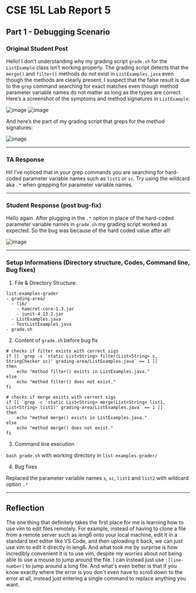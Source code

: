# CSE 15L Lab Report 5

## Part 1 - Debugging Scenario
### Original Student Post
Hello! I don’t understanding why my grading script `grade.sh` for the `ListExample` class isn’t working properly. The grading script detects that the `merge()` and `filter()` methods do not exist in `ListExamples.java` even though the methods are clearly present. I suspect that the false result is due to the `grep` command searching for exact matches even though method parameter variable names do not matter as long as the types are correct. Here’s a screenshot of the symptoms and method signatures in `ListExample`:

![image](https://github.com/goondocx/cse15l-lab-reports/assets/100145953/3c1918aa-85dc-40da-8cd7-c21c39428937)
![image](https://github.com/goondocx/cse15l-lab-reports/assets/100145953/e1103ba8-813a-47e4-86c9-e559ea80a159)

And here’s the part of my grading script that greps for the method signatures:

![image](https://github.com/goondocx/cse15l-lab-reports/assets/100145953/10acf68c-e281-4a71-9665-15f63e0c907b)

---
### TA Response
Hi! I’ve noticed that in your grep commands you are searching for hard-coded parameter variable names such as `list1` or `sc`. Try using the wildcard aka `.*` when grepping for parameter variable names.

---
### Student Response (post bug-fix)
Hello again. After plugging in the `.*` option in place of the hard-coded parameter variable names in `grade.sh` my grading script worked as expected. So the bug was because of the hard coded value after all!

![image](https://github.com/goondocx/cse15l-lab-reports/assets/100145953/84ab4cc0-aec9-4eb7-87ec-2a97c9db6f56)

---
### Setup Informations (Directory structure, Codes, Command line, Bug fixes)
1. File & Directory Structure:
```
list-examples-grader
- grading-area/
  - lib/
    - hamcret-core-1.3.jar
    - junit-4.13.2.jar
  - ListExamples.java
  - TestListExamples.java
- grade.sh
```


2. Content of `grade.sh` before bug fix
```
# checks if filter exists with correct sigs
if [[ `grep -c 'static List<String> filter(List<String> s, StringChecker sc)' grading-area/ListExamples.java` == 1 ]]
then
    echo "method filter() exists in ListExamples.java."
else
    echo "method filter() does not exist."
fi

# checks if merge exists with correct sigs
if [[ `grep -c 'static List<String> merge(List<String> list1, List<String> list2)' grading-area/ListExamples.java` == 1 ]]
then
    echo "method merge() exists in ListExamples.java."
else
    echo "method merge() does not exist."
fi
```


3. Command line execution
   
  `bash grade.sh` with working directory in `list-examples-grader/`


4. Bug fixes

  Replaced the parameter variable names `s`, `sc`, `list1` and `list2` with wildcard option `.*`

---
## Reflection
The one thing that definitely takes the first place for me is learning how to use vim to edit files remotely. For example, instead of having to clone a file from a remote server such as ieng6 onto your local machine, edit it in a standard text editor like VS Code, and then uploading it back, we can just use vim to edit it directly in ieng6. And what took me by surprise is how incredibly convenient it is to use vim, despite my worries about not being able to use a mouse to jump around the file. I can instead just use `:[line-number]` to jump around a long file. And what's even better is that if you know exactly where the error is you don't even have to scroll down to the error at all, instead just entering a single command to replace anything you want.
